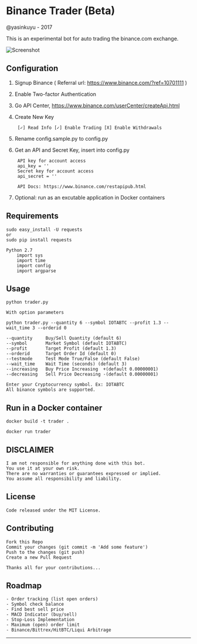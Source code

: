 # Binance Trader (Beta)
@yasinkuyu - 2017

This is an experimental bot for auto trading the binance.com exchange.

![Screenshot](https://github.com/yasinkuyu/binance-trader/blob/master/screenshot.png)

## Configuration

1. Signup Binance ( Referral url: https://www.binance.com/?ref=10701111 )
2. Enable Two-factor Authentication    
3. Go API Center, https://www.binance.com/userCenter/createApi.html
4. Create New Key

        [✓] Read Info [✓] Enable Trading [X] Enable Withdrawals 
5. Rename config.sample.py to config.py
6. Get an API and Secret Key, insert into config.py

        API key for account access
        api_key = ''
        Secret key for account access
        api_secret = ''

        API Docs: https://www.binance.com/restapipub.html
7. Optional: run as an excutable application in Docker containers


## Requirements

    sudo easy_install -U requests
    or 
    sudo pip install requests
    
    Python 2.7
        import sys
        import time
        import config
        import argparse

## Usage

    python trader.py 
    
    With option parameters

    python trader.py --quantity 6 --symbol IOTABTC --profit 1.3 --wait_time 3 --orderid 0
    
    --quantity     Buy/Sell Quantity (default 6)
    --symbol       Market Symbol (default IOTABTC)
    --profit       Target Profit (default 1.3)
    --orderid      Target Order Id (default 0)
    --testmode     Test Mode True/False (default False)
    --wait_time    Wait Time (seconds) (default 3)
    --increasing   Buy Price Increasing  +(default 0.00000001)
    --decreasing   Sell Price Decreasing -(default 0.00000001)

    Enter your Cryptocurrency symbol. Ex: IOTABTC
    All binance symbols are supported.

## Run in a Docker container

    docker build -t trader .

    docker run trader
 
## DISCLAIMER

    I am not responsible for anything done with this bot. 
    You use it at your own risk. 
    There are no warranties or guarantees expressed or implied. 
    You assume all responsibility and liability.
     
## License

    Code released under the MIT License.

## Contributing

    Fork this Repo
    Commit your changes (git commit -m 'Add some feature')
    Push to the changes (git push)
    Create a new Pull Request
    
    Thanks all for your contributions...
    
## Roadmap

    - Order tracking (list open orders)
    - Symbol check balance 
    - Find best sell price
    - MACD Indicator (buy/sell)
    - Stop-Loss Implementation
    - Maximum (open) order limit
    - Binance/Bittrex/HitBTC/Liqui Arbitrage  

---